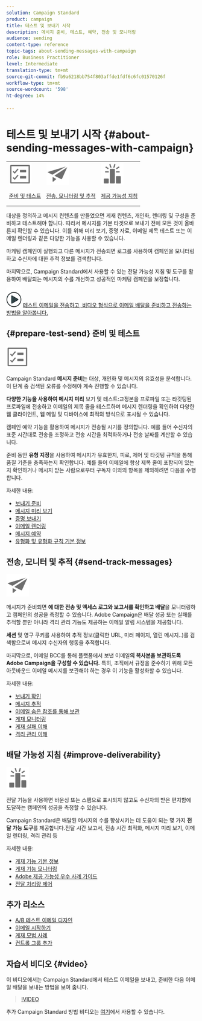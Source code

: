 ```yaml
---
solution: Campaign Standard
product: campaign
title: 테스트 및 보내기 시작
description: 메시지 준비, 테스트, 예약, 전송 및 모니터링
audience: sending
content-type: reference
topic-tags: about-sending-messages-with-campaign
role: Business Practitioner
level: Intermediate
translation-type: tm+mt
source-git-commit: fb9a6218bb754f803affde1fdf6c6fc01570126f
workflow-type: tm+mt
source-wordcount: '598'
ht-degree: 14%

---
```



# 테스트 및 보내기 시작 {#about-sending-messages-with-campaign}

<table>
<tr>
<td><img src="assets/do-not-localize/icon_prepare.svg" width="60px"><p><a href="#prepare-test-send">준비 및 테스트</a></p></td>
<td><img src="assets/do-not-localize/icon_send.svg" width="60px"><p><a href="#send-track-messages">전송, 모니터링 및 추적</a></p></td>
<td><img src="assets/do-not-localize/icon_deliverability.svg" width="60px"><p><a href="#improve-deliverability">제공 가능성 지침</a></p></td></tr>
</table>

대상을 정의하고 메시지 컨텐츠를 만들었으면 게재 컨텐츠, 개인화, 렌더링 및 구성을 준비하고 테스트해야 합니다. 따라서 메시지를 기본 타겟으로 보내기 전에 모든 것이 올바른지 확인할 수 있습니다. 이를 위해 미리 보기, 증명 자료, 이메일 제목 테스트 또는 이메일 렌더링과 같은 다양한 기능을 사용할 수 있습니다.

마케팅 캠페인이 실행되고 다른 메시지가 전송되면 로그를 사용하여 캠페인을 모니터링하고 수신자에 대한 추적 정보를 검색합니다.

마지막으로, Campaign Standard에서 사용할 수 있는 전달 가능성 지침 및 도구를 활용하여 배달되는 메시지의 수를 개선하고 성공적인 마케팅 캠페인을 보장합니다.

![](assets/do-not-localize/how-to-video.png) [테스트 이메일을 전송하고, 비디오 형식으로 이메일 배달을 준비하고 전송하는 방법을 알아봅니다.](#video)

## {#prepare-test-send} 준비 및 테스트

<img src="assets/do-not-localize/icon_prepare.svg" width="60px">

Campaign Standard **메시지 준비**&#x200B;는 대상, 개인화 및 메시지의 유효성을 분석합니다. 이 단계 중 검색된 오류를 수정해야 계속 진행할 수 있습니다.

**다양한 기능을 사용하여 메시지 미리** 보기 및 테스트:교정본을 프로파일 또는 타깃팅된 프로파일에 전송하고 이메일의 제목 줄을 테스트하며 메시지 렌더링을 확인하여 다양한 웹 클라이언트, 웹 메일 및 디바이스에 최적의 방식으로 표시될 수 있습니다.

캠페인 예약 기능을 활용하여 메시지가 전송될 시기를 정의합니다. 예를 들어 수신자의 표준 시간대로 전송을 조정하고 전송 시간을 최적화하거나 전송 날짜를 계산할 수 있습니다.

준비 동안 **유형 지정**&#x200B;을 사용하여 메시지가 유효한지, 피로, 제어 및 타깃팅 규칙을 통해 품질 기준을 충족하는지 확인합니다. 예를 들어 이메일에 항상 제목 줄이 포함되어 있는지 확인하거나 메시지 받는 사람으로부터 구독자 이외의 항목을 제외하려면 다음을 수행합니다.

자세한 내용:

* [보내기 준비](../../sending/using/preparing-the-send.md)
* [메시지 미리 보기](../../sending/using/previewing-messages.md)
* [증명 보내기](../../sending/using/sending-proofs.md)
* [이메일 렌더링](../../sending/using/email-rendering.md)
* [메시지 예약](../../sending/using/about-scheduling-messages.md)
* [유형화 및 유형화 규칙 기본 정보](../../sending/using/about-typology-rules.md)

## 전송, 모니터 및 추적 {#send-track-messages}

<img src="assets/do-not-localize/icon_send.svg"  width="60px">

메시지가 준비되면 **에 대한 전송 및 액세스 로그와 보고서를 확인하고 배달**&#x200B;을 모니터링하고 캠페인의 성공을 측정할 수 있습니다. Adobe Campaign은 배달 성공 또는 실패를 추적할 뿐만 아니라 격리 관리 기능도 제공하는 이메일 알림 시스템을 제공합니다.

**세션** 및 영구 쿠키를 사용하여 추적 정보(클릭한 URL, 미러 페이지, 열린 메시지..)를 검색함으로써 메시지 수신자의 행동을 추적합니다.

마지막으로, 이메일 BCC를 통해 플랫폼에서 보낸 이메일&#x200B;**의 복사본을 보관하도록 Adobe Campaign을 구성할 수 있습니다.** 특히, 조직에서 규정을 준수하기 위해 모든 아웃바운드 이메일 메시지를 보관해야 하는 경우 이 기능을 활성화할 수 있습니다.

자세한 내용:

* [보내기 확인](../../sending/using/confirming-the-send.md)
* [메시지 추적](../../sending/using/tracking-messages.md)
* [이메일 숨은 참조를 통해 보관](../../sending/using/archiving.md)
* [게재 모니터링](../../sending/using/monitoring-a-delivery.md)
* [게재 실패 이해](../../sending/using/understanding-delivery-failures.md)
* [격리 관리 이해](../../sending/using/understanding-quarantine-management.md)

## 배달 가능성 지침 {#improve-deliverability}

<img src="assets/do-not-localize/icon_deliverability.svg"  width="60px">

전달 기능을 사용하면 바운싱 또는 스팸으로 표시되지 않고도 수신자의 받은 편지함에 도달하는 캠페인의 성공을 측정할 수 있습니다.

Campaign Standard은 배달된 메시지의 수를 향상시키는 데 도움이 되는 몇 가지 **전달 가능 도구**&#x200B;를 제공합니다.전달 시간 보고서, 전송 시간 최적화, 메시지 미리 보기, 이메일 렌더링, 격리 관리 등

자세한 내용:

* [게재 기능 기본 정보](../../sending/using/about-deliverability.md)
* [게재 기능 모니터링](../../sending/using/monitor-deliverability.md)
* [Adobe 제공 가능성 우수 사례 가이드](https://experienceleague.adobe.com/docs/deliverability-learn/deliverability-best-practice-guide/introduction.html)
* [전달 처리량 제어](../../reporting/using/delivery-throughput.md)

## 추가 리소스

* [A/B 테스트 이메일 디자인](../../channels/using/designing-an-a-b-test-email.md)
* [이메일 시작하기](https://helpx.adobe.com/kr/campaign/kb/acs-get-started-with-emails.html)
* [게재 모범 사례](../../sending/using/delivery-best-practices.md)
* [컨트롤 그룹 추가](../../sending/using/control-group.md)

## 자습서 비디오 {#video}

이 비디오에서는 Campaign Standard에서 테스트 이메일을 보내고, 준비한 다음 이메일 배달을 보내는 방법을 보여 줍니다.

>[!VIDEO](https://video.tv.adobe.com/v/24013/)

추가 Campaign Standard 방법 비디오는 [여기](https://experienceleague.adobe.com/docs/campaign-standard-learn/tutorials/overview.html?lang=ko)에서 사용할 수 있습니다.
